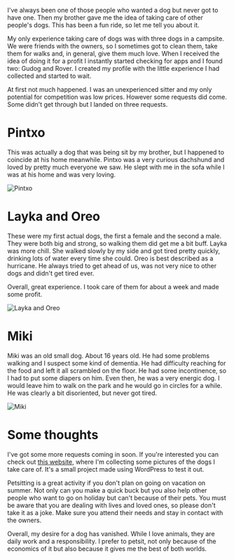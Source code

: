 I've always been one of those people who wanted a dog but never got to have one. Then my brother gave me the idea of taking care of other people's dogs. This has been a fun ride, so let me tell you about it.

My only experience taking care of dogs was with three dogs in a campsite. We were friends with the owners, so I sometimes got to clean them, take them for walks and, in general, give them much love. When I received the idea of doing it for a profit I instantly started checking for apps and I found two: Gudog and Rover. I created my profile with the little experience I had collected and started to wait.

At first not much happened. I was an unexperienced sitter and my only potential for competition was low prices. However some requests did come. Some didn't get through but I landed on three requests.

# Pintxo

This was actually a dog that was being sit by my brother, but I happened to coincide at his home meanwhile. Pintxo was a very curious dachshund and loved by pretty much everyone we saw. He slept with me in the sofa while I was at his home and was very loving.

![Pintxo](/static/articles_media/petsitting/pintxo.jpg)

# Layka and Oreo

These were my first actual dogs, the first a female and the second a male. They were both big and strong, so walking them did get me a bit buff. Layka was more chill. She walked slowly by my side and got tired pretty quickly, drinking lots of water every time she could. Oreo is best described as a hurricane. He always tried to get ahead of us, was not very nice to other dogs and didn't get tired ever.

Overall, great experience. I took care of them for about a week and made some profit.

![Layka and Oreo](/static/articles_media/petsitting/layka.jpg)

# Miki

Miki was an old small dog. About 16 years old. He had some problems walking and I suspect some kind of dementia. He had difficulty reaching for the food and left it all scrambled on the floor. He had some incontinence, so I had to put some diapers on him. Even then, he was a very energic dog. I would leave him to walk on the park and he would go in circles for a while. He was clearly a bit disoriented, but never got tired.

![Miki](/static/articles_media/petsitting/miki.jpg)

# Some thoughts

I've got some more requests coming in soon. If you're interested you can check out [this website](https://cuidadorerik.wordpress.com/), where I'm collecting some pictures of the dogs I take care of. It's a small project made using WordPress to test it out.

Petsitting is a great activity if you don't plan on going on vacation on summer. Not only can you make a quick buck but you also help other people who want to go on holiday but can't because of their pets. You must be aware that you are dealing with lives and loved ones, so please don't take it as a joke. Make sure you attend their needs and stay in contact with the owners.

Overall, my desire for a dog has vanished. While I love animals, they are daily work and a responsibility. I prefer to petsit, not only because of the economics of it but also because it gives me the best of both worlds.

